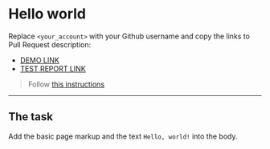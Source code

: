 # Hello world
Replace `<your_account>` with your Github username and copy the links to Pull Request description:
- [DEMO LINK](https://alina-movchaniuk.github.io/layout_hello-world/)
- [TEST REPORT LINK](https://alina-movchaniuk.github.io/layout_hello-world/report/html_report/)

> Follow [this instructions](https://mate-academy.github.io/layout_task-guideline/#how-to-solve-the-layout-tasks-on-github)
___

## The task
Add the basic page markup and the text `Hello, world!` into the body.
